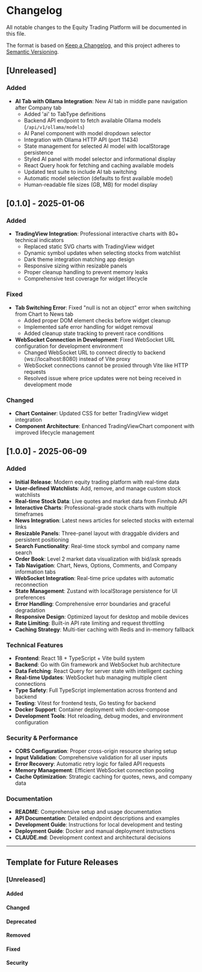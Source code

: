 # Changelog

All notable changes to the Equity Trading Platform will be documented in this file.

The format is based on [Keep a Changelog](https://keepachangelog.com/en/1.0.0/),
and this project adheres to [Semantic Versioning](https://semver.org/spec/v2.0.0.html).

## [Unreleased]

### Added
- **AI Tab with Ollama Integration**: New AI tab in middle pane navigation after Company tab
  - Added 'ai' to TabType definitions
  - Backend API endpoint to fetch available Ollama models (`/api/v1/ollama/models`)
  - AI Panel component with model dropdown selector
  - Integration with Ollama HTTP API (port 11434)
  - State management for selected AI model with localStorage persistence
  - Styled AI panel with model selector and informational display
  - React Query hook for fetching and caching available models
  - Updated test suite to include AI tab switching
  - Automatic model selection (defaults to first available model)
  - Human-readable file sizes (GB, MB) for model display

## [0.1.0] - 2025-01-06

### Added
- **TradingView Integration**: Professional interactive charts with 80+ technical indicators
  - Replaced static SVG charts with TradingView widget
  - Dynamic symbol updates when selecting stocks from watchlist
  - Dark theme integration matching app design
  - Responsive sizing within resizable panels
  - Proper cleanup handling to prevent memory leaks
  - Comprehensive test coverage for widget lifecycle

### Fixed
- **Tab Switching Error**: Fixed "null is not an object" error when switching from Chart to News tab
  - Added proper DOM element checks before widget cleanup
  - Implemented safe error handling for widget removal
  - Added cleanup state tracking to prevent race conditions
- **WebSocket Connection in Development**: Fixed WebSocket URL configuration for development environment
  - Changed WebSocket URL to connect directly to backend (ws://localhost:8080) instead of Vite proxy
  - WebSocket connections cannot be proxied through Vite like HTTP requests
  - Resolved issue where price updates were not being received in development mode

### Changed
- **Chart Container**: Updated CSS for better TradingView widget integration
- **Component Architecture**: Enhanced TradingViewChart component with improved lifecycle management

## [1.0.0] - 2025-06-09

### Added
- **Initial Release**: Modern equity trading platform with real-time data
- **User-defined Watchlists**: Add, remove, and manage custom stock watchlists
- **Real-time Stock Data**: Live quotes and market data from Finnhub API
- **Interactive Charts**: Professional-grade stock charts with multiple timeframes
- **News Integration**: Latest news articles for selected stocks with external links
- **Resizable Panels**: Three-panel layout with draggable dividers and persistent positioning
- **Search Functionality**: Real-time stock symbol and company name search
- **Order Book**: Level 2 market data visualization with bid/ask spreads
- **Tab Navigation**: Chart, News, Options, Comments, and Company information tabs
- **WebSocket Integration**: Real-time price updates with automatic reconnection
- **State Management**: Zustand with localStorage persistence for UI preferences
- **Error Handling**: Comprehensive error boundaries and graceful degradation
- **Responsive Design**: Optimized layout for desktop and mobile devices
- **Rate Limiting**: Built-in API rate limiting and request throttling
- **Caching Strategy**: Multi-tier caching with Redis and in-memory fallback

### Technical Features
- **Frontend**: React 18 + TypeScript + Vite build system
- **Backend**: Go with Gin framework and WebSocket hub architecture
- **Data Fetching**: React Query for server state with intelligent caching
- **Real-time Updates**: WebSocket hub managing multiple client connections
- **Type Safety**: Full TypeScript implementation across frontend and backend
- **Testing**: Vitest for frontend tests, Go testing for backend
- **Docker Support**: Container deployment with docker-compose
- **Development Tools**: Hot reloading, debug modes, and environment configuration

### Security & Performance
- **CORS Configuration**: Proper cross-origin resource sharing setup
- **Input Validation**: Comprehensive validation for all user inputs
- **Error Recovery**: Automatic retry logic for failed API requests
- **Memory Management**: Efficient WebSocket connection pooling
- **Cache Optimization**: Strategic caching for quotes, news, and company data

### Documentation
- **README**: Comprehensive setup and usage documentation
- **API Documentation**: Detailed endpoint descriptions and examples
- **Development Guide**: Instructions for local development and testing
- **Deployment Guide**: Docker and manual deployment instructions
- **CLAUDE.md**: Development context and architectural decisions

---

## Template for Future Releases

### [Unreleased]
#### Added
#### Changed
#### Deprecated
#### Removed
#### Fixed
#### Security